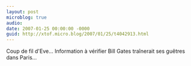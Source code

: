 ```yaml
---
layout: post
microblog: true
audio: 
date: 2007-01-25 00:00:00 -0000
guid: http://xtof.micro.blog/2007/01/25/t4042913.html
---
```

Coup de fil d'Eve... Information à vérifier Bill Gates traînerait ses guêtres dans Paris...
